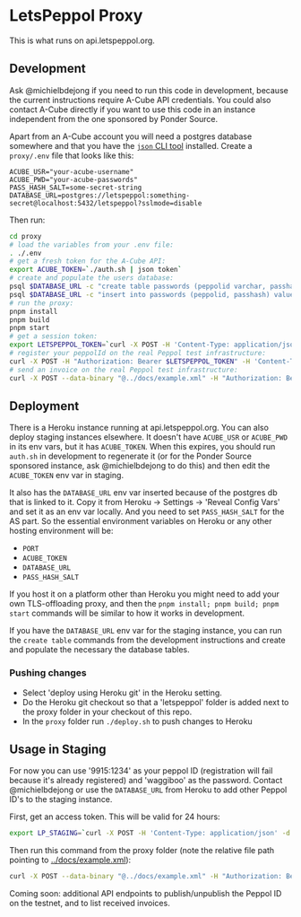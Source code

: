 # LetsPeppol Proxy
This is what runs on api.letspeppol.org.

## Development
Ask @michielbdejong if you need to run this code in development, because the current instructions require A-Cube API credentials.
You could also contact A-Cube directly if you want to use this code in an instance independent from the one sponsored by Ponder Source.

Apart from an A-Cube account you will need a postgres database somewhere and that you have the [`json` CLI tool](https://github.com/trentm/json?tab=readme-ov-file#installation) installed.
Create a `proxy/.env` file that looks like this:
```
ACUBE_USR="your-acube-username"
ACUBE_PWD="your-acube-passwords"
PASS_HASH_SALT=some-secret-string
DATABASE_URL=postgres://letspeppol:something-secret@localhost:5432/letspeppol?sslmode=disable
```

Then run:
```sh
cd proxy
# load the variables from your .env file:
. ./.env
# get a fresh token for the A-Cube API:
export ACUBE_TOKEN=`./auth.sh | json token`
# create and populate the users database:
psql $DATABASE_URL -c "create table passwords (peppolid varchar, passhash varchar)"
psql $DATABASE_URL -c "insert into passwords (peppolid, passhash) values ('9915:1234', sha256('waggiboo$PASS_HASH_SALT'))"
# run the proxy:
pnpm install
pnpm build
pnpm start
# get a session token:
export LETSPEPPOL_TOKEN=`curl -X POST -H 'Content-Type: application/json' -d'{"peppolId":"9915:1234","password":"waggiboo"}' http://localhost:3000/token | json token`
# register your peppolId on the real Peppol test infrastructure:
curl -X POST -H "Authorization: Bearer $LETSPEPPOL_TOKEN" -H 'Content-Type: application/json' http://localhost:3000/reg
# send an invoice on the real Peppol test infrastructure:
curl -X POST --data-binary "@../docs/example.xml" -H "Authorization: Bearer $LETSPEPPOL_TOKEN" http://localhost:3000/send
```

## Deployment
There is a Heroku instance running at api.letspeppol.org.
You can also deploy staging instances elsewhere.
It doesn't have `ACUBE_USR` or `ACUBE_PWD` in its env vars, but it has `ACUBE_TOKEN`. When this expires, you should run `auth.sh` in development to regenerate it (or for the Ponder Source sponsored instance, ask @michielbdejong to do this) and then edit the `ACUBE_TOKEN` env var in staging.

It also has the `DATABASE_URL` env var inserted because of the postgres db that is linked to it. Copy it from Heroku -> Settings -> 'Reveal Config Vars' and set it as an env var locally. And you need to set `PASS_HASH_SALT` for the AS part. So the essential environment variables on Heroku or any other hosting environment will be:
* `PORT`
* `ACUBE_TOKEN`
* `DATABASE_URL`
* `PASS_HASH_SALT`

If you host it on a platform other than Heroku you might need to add your own TLS-offloading proxy, and then the `pnpm install; pnpm build; pnpm start` commands will be similar to how it works in development.

If you have the `DATABASE_URL` env var for the staging instance, you can run the `create table` commands from the development instructions and create and populate the necessary the database tables.

### Pushing changes
* Select 'deploy using Heroku git' in the Heroku setting.
* Do the Heroku git checkout so that a 'letspeppol' folder is added next to the proxy folder in your checkout of this repo.
* In the `proxy` folder run `./deploy.sh` to push changes to Heroku

## Usage in Staging
For now you can use '9915:1234' as your peppol ID (registration will fail because it's already registered) and 'waggiboo' as the password.
Contact @michielbdejong or use the `DATABASE_URL` from Heroku to add other Peppol ID's to the staging instance.

First, get an access token. This will be valid for 24 hours:
```sh
export LP_STAGING=`curl -X POST -H 'Content-Type: application/json' -d'{"peppolId":"9915:1234","password":"waggiboo"}' https://api.letspeppol.org/token | json token`
```

Then run this command from the proxy folder (note the relative file path pointing to [../docs/example.xml](../docs/example.xml)):
```sh
curl -X POST --data-binary "@../docs/example.xml" -H "Authorization: Bearer $LP_STAGING" https://api.letspeppol.org/send
```

Coming soon: additional API endpoints to publish/unpublish the Peppol ID on the testnet, and to list received invoices.
